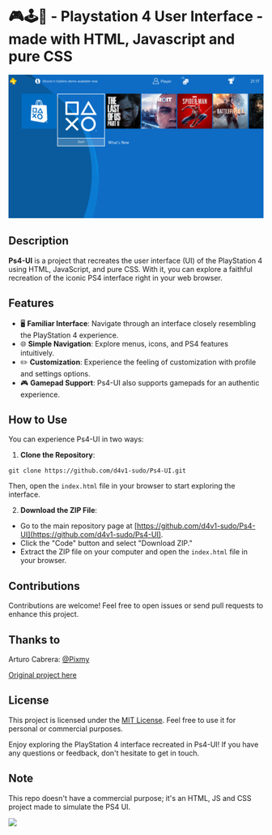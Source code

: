 # 🎮🕹️👾 - Playstation 4 User Interface - made with HTML, Javascript and pure CSS

![Screenshot](screenshot.png)

## Description

**Ps4-UI** is a project that recreates the user interface (UI) of the PlayStation 4 using HTML, JavaScript, and pure CSS. With it, you can explore a faithful recreation of the iconic PS4 interface right in your web browser.

## Features

- 🖥 **Familiar Interface**: Navigate through an interface closely resembling the PlayStation 4 experience.
- 🌐 **Simple Navigation**: Explore menus, icons, and PS4 features intuitively.
- ✏️ **Customization**: Experience the feeling of customization with profile and settings options.
- 🎮 **Gamepad Support**: Ps4-UI also supports gamepads for an authentic experience.

## How to Use

You can experience Ps4-UI in two ways:

1. **Clone the Repository**:

```shell
git clone https://github.com/d4v1-sudo/Ps4-UI.git
```

Then, open the `index.html` file in your browser to start exploring the interface.

2. **Download the ZIP File**:

- Go to the main repository page at [https://github.com/d4v1-sudo/Ps4-UI](https://github.com/d4v1-sudo/Ps4-UI).
- Click the "Code" button and select "Download ZIP."
- Extract the ZIP file on your computer and open the `index.html` file in your browser.

## Contributions

Contributions are welcome! Feel free to open issues or send pull requests to enhance this project.

## Thanks to

Arturo Cabrera: [@Pixmy](https://www.github.com/Pixmy)

[Original project here](https://codepen.io/Pixmy/pen/qaYQoV)

## License

This project is licensed under the [MIT License](LICENSE). Feel free to use it for personal or commercial purposes.

Enjoy exploring the PlayStation 4 interface recreated in Ps4-UI! If you have any questions or feedback, don't hesitate to get in touch.

## Note

This repo doesn't have a commercial purpose; it's an HTML, JS and CSS project made to simulate the PS4 UI.


<a href="https://visitorbadge.io/status?path=https%3A%2F%2Fgithub.com%2Fd4v1-sudo%2FPs4-UI"><img src="https://api.visitorbadge.io/api/visitors?path=https%3A%2F%2Fgithub.com%2Fd4v1-sudo%2FPs4-UI&labelColor=%23000000&countColor=%23FFFFFF" /></a>
